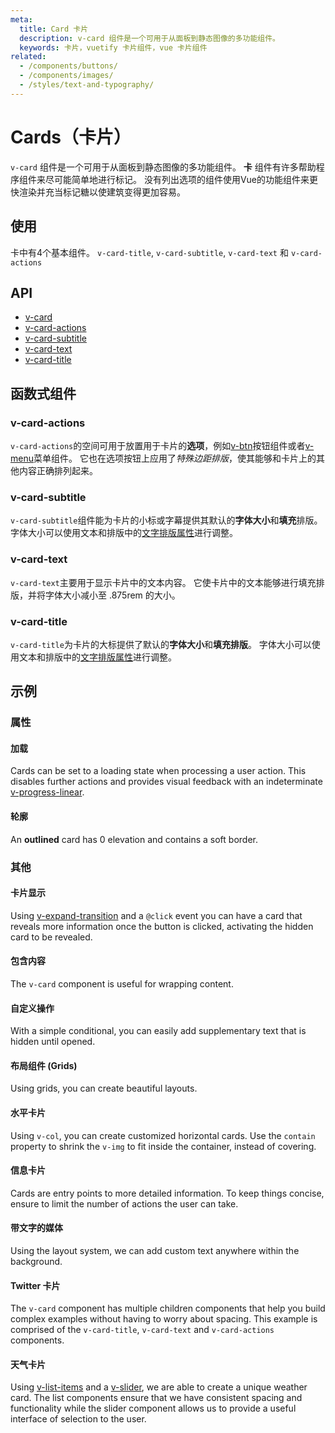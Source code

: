 ```yaml
---
meta:
  title: Card 卡片
  description: v-card 组件是一个可用于从面板到静态图像的多功能组件。
  keywords: 卡片，vuetify 卡片组件，vue 卡片组件
related:
  - /components/buttons/
  - /components/images/
  - /styles/text-and-typography/
---
```


# Cards（卡片）

`v-card` 组件是一个可用于从面板到静态图像的多功能组件。 **卡** 组件有许多帮助程序组件来尽可能简单地进行标记。 没有列出选项的组件使用Vue的功能组件来更快渲染并充当标记糖以使建筑变得更加容易。 <inline-ad slug="scrimba-cards" />

<entry-ad />

## 使用

卡中有4个基本组件。 `v-card-title`, `v-card-subtitle`, `v-card-text` 和 `v-card-actions`

<usage name="v-card" />

## API

- [v-card](/api/v-card)
- [v-card-actions](/api/v-card-actions)
- [v-card-subtitle](/api/v-card-subtitle)
- [v-card-text](/api/v-card-text)
- [v-card-title](/api/v-card-title)

<inline-api page="components/cards" />

## 函数式组件

<vuetify-ad slug="vs-video-functional-components" />

### v-card-actions

`v-card-actions`的空间可用于放置用于卡片的**选项**，例如[v-btn](/components/buttons)按钮组件或者[v-menu](/components/menus)菜单组件。 它也在选项按钮上应用了*特殊边距排版*，使其能够和卡片上的其他内容正确排列起来。

### v-card-subtitle

`v-card-subtitle`组件能为卡片的小标或字幕提供其默认的**字体大小**和**填充**排版。 字体大小可以使用文本和排版中的[文字排版属性](/styles/typography)进行调整。

### v-card-text

`v-card-text`主要用于显示卡片中的文本内容。 它使卡片中的文本能够进行填充排版，并将字体大小减小至 .875rem 的大小。

### v-card-title

`v-card-title`为卡片的大标提供了默认的**字体大小**和**填充排版**。 字体大小可以使用文本和排版中的[文字排版属性](/styles/typography)进行调整。

## 示例

### 属性

#### 加载

Cards can be set to a loading state when processing a user action. This disables further actions and provides visual feedback with an indeterminate [v-progress-linear](/components/progress-linear).

<example file="v-card/prop-loading" />

#### 轮廓

An **outlined** card has 0 elevation and contains a soft border.

<example file="v-card/prop-outlined" />

### 其他

#### 卡片显示

Using [v-expand-transition](/api/v-expand-transition/) and a `@click` event you can have a card that reveals more information once the button is clicked, activating the hidden card to be revealed.

<example file="v-card/misc-card-reveal" />

#### 包含内容

The `v-card` component is useful for wrapping content.

<example file="v-card/misc-content-wrapping" />

#### 自定义操作

With a simple conditional, you can easily add supplementary text that is hidden until opened.

<example file="v-card/misc-custom-actions" />

#### 布局组件 (Grids)

Using grids, you can create beautiful layouts.

<example file="v-card/misc-grids" />

#### 水平卡片

Using `v-col`, you can create customized horizontal cards. Use the `contain` property to shrink the `v-img` to fit inside the container, instead of covering.

<example file="v-card/misc-horizontal-cards" />

#### 信息卡片

Cards are entry points to more detailed information. To keep things concise, ensure to limit the number of actions the user can take.

<example file="v-card/misc-information-card" />

#### 带文字的媒体

Using the layout system, we can add custom text anywhere within the background.

<example file="v-card/misc-media-with-text" />

#### Twitter 卡片

The `v-card` component has multiple children components that help you build complex examples without having to worry about spacing. This example is comprised of the `v-card-title`, `v-card-text` and `v-card-actions` components.

<example file="v-card/misc-twitter-card" />

#### 天气卡片

Using [v-list-items](/components/lists) and a [v-slider](/components/sliders), we are able to create a unique weather card. The list components ensure that we have consistent spacing and functionality while the slider component allows us to provide a useful interface of selection to the user.

<example file="v-card/misc-weather-card" />

<backmatter />
